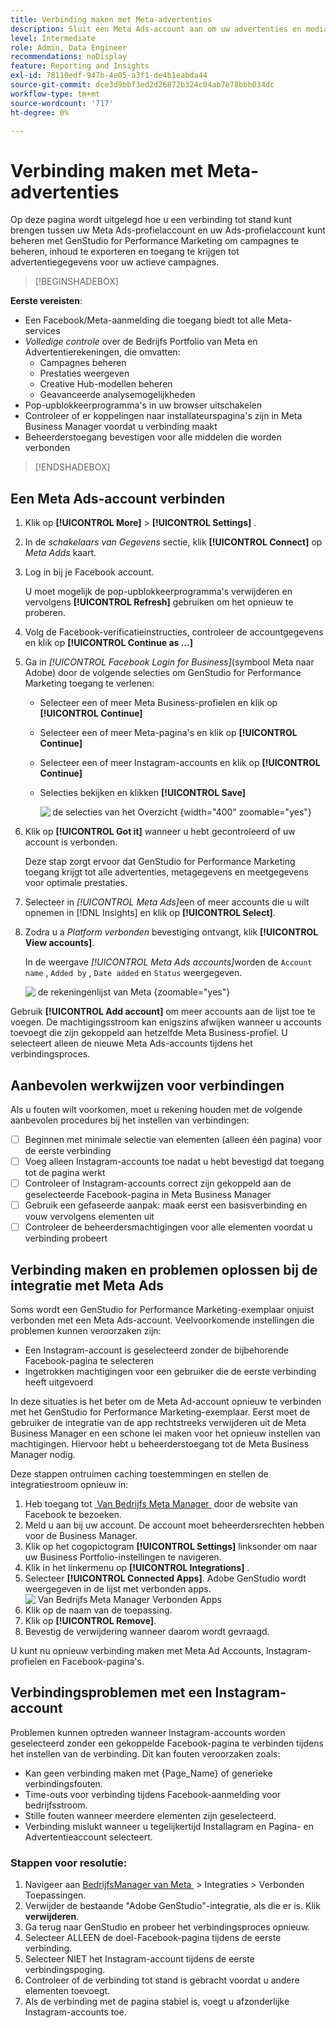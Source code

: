 ```yaml
---
title: Verbinding maken met Meta-advertenties
description: Sluit een Meta Ads-account aan om uw advertenties en media te activeren en te controleren met Adobe GenStudio for Performance Marketing.
level: Intermediate
role: Admin, Data Engineer
recommendations: noDisplay
feature: Reporting and Insights
exl-id: 78110edf-947b-4e05-a3f1-de4b1eabda44
source-git-commit: dce3d9bbf3ed2d26872b324c04ab7e78bbb034dc
workflow-type: tm+mt
source-wordcount: '717'
ht-degree: 0%

---
```


# Verbinding maken met Meta-advertenties

Op deze pagina wordt uitgelegd hoe u een verbinding tot stand kunt brengen tussen uw Meta Ads-profielaccount en uw Ads-profielaccount kunt beheren met GenStudio for Performance Marketing om campagnes te beheren, inhoud te exporteren en toegang te krijgen tot advertentiegegevens voor uw actieve campagnes.

>[!BEGINSHADEBOX]

**Eerste vereisten**:

- Een Facebook/Meta-aanmelding die toegang biedt tot alle Meta-services
- _Volledige controle_ over de Bedrijfs Portfolio van Meta en Advertentierekeningen, die omvatten:
   - Campagnes beheren
   - Prestaties weergeven
   - Creative Hub-modellen beheren
   - Geavanceerde analysemogelijkheden
- Pop-upblokkeerprogramma&#39;s in uw browser uitschakelen
- Controleer of er koppelingen naar installateurspagina&#39;s zijn in Meta Business Manager voordat u verbinding maakt
- Beheerderstoegang bevestigen voor alle middelen die worden verbonden

>[!ENDSHADEBOX]

## Een Meta Ads-account verbinden

1. Klik op **[!UICONTROL More]** > **[!UICONTROL Settings]** .

1. In de _schakelaars van Gegevens_ sectie, klik **[!UICONTROL Connect]** op _Meta Adds_ kaart.

1. Log in bij je Facebook account.

   U moet mogelijk de pop-upblokkeerprogramma&#39;s verwijderen en vervolgens **[!UICONTROL Refresh]** gebruiken om het opnieuw te proberen.

1. Volg de Facebook-verificatieinstructies, controleer de accountgegevens en klik op **[!UICONTROL Continue as ...]**

1. Ga in _[!UICONTROL Facebook Login for Business]_(symbool Meta naar Adobe) door de volgende selecties om GenStudio for Performance Marketing toegang te verlenen:

   - Selecteer een of meer Meta Business-profielen en klik op **[!UICONTROL Continue]**
   - Selecteer een of meer Meta-pagina&#39;s en klik op **[!UICONTROL Continue]**
   - Selecteer een of meer Instagram-accounts en klik op **[!UICONTROL Continue]**
   - Selecties bekijken en klikken **[!UICONTROL Save]**

     ![&#x200B; de selecties van het Overzicht &#x200B;](/help/assets/meta/meta-review-selections.png " Selecties van het Overzicht "){width="400" zoomable="yes"}

1. Klik op **[!UICONTROL Got it]** wanneer u hebt gecontroleerd of uw account is verbonden.

   Deze stap zorgt ervoor dat GenStudio for Performance Marketing toegang krijgt tot alle advertenties, metagegevens en meetgegevens voor optimale prestaties.

1. Selecteer in _[!UICONTROL Meta Ads]_&#x200B;een of meer accounts die u wilt opnemen in [!DNL Insights] en klik op **[!UICONTROL Select]**.

1. Zodra u a _Platform verbonden_ bevestiging ontvangt, klik **[!UICONTROL View accounts]**.

   In de weergave _[!UICONTROL Meta Ads accounts]_&#x200B;worden de `Account name` , `Added by` , `Date added` en `Status` weergegeven.

   ![&#x200B; de rekeningenlijst van Meta &#x200B;](/help/assets/meta/meta-accounts-list.png " Lijst van verbonden rekeningen van Meta "){zoomable="yes"}

Gebruik **[!UICONTROL Add account]** om meer accounts aan de lijst toe te voegen. De machtigingsstroom kan enigszins afwijken wanneer u accounts toevoegt die zijn gekoppeld aan hetzelfde Meta Business-profiel. U selecteert alleen de nieuwe Meta Ads-accounts tijdens het verbindingsproces.

## Aanbevolen werkwijzen voor verbindingen

Als u fouten wilt voorkomen, moet u rekening houden met de volgende aanbevolen procedures bij het instellen van verbindingen:

- [ ] Beginnen met minimale selectie van elementen (alleen één pagina) voor de eerste verbinding
- [ ] Voeg alleen Instagram-accounts toe nadat u hebt bevestigd dat toegang tot de pagina werkt
- [ ] Controleer of Instagram-accounts correct zijn gekoppeld aan de geselecteerde Facebook-pagina in Meta Business Manager
- [ ] Gebruik een gefaseerde aanpak: maak eerst een basisverbinding en vouw vervolgens elementen uit
- [ ] Controleer de beheerdersmachtigingen voor alle elementen voordat u verbinding probeert

## Verbinding maken en problemen oplossen bij de integratie met Meta Ads

Soms wordt een GenStudio for Performance Marketing-exemplaar onjuist verbonden met een Meta Ads-account. Veelvoorkomende instellingen die problemen kunnen veroorzaken zijn:

- Een Instagram-account is geselecteerd zonder de bijbehorende Facebook-pagina te selecteren
- Ingetrokken machtigingen voor een gebruiker die de eerste verbinding heeft uitgevoerd

In deze situaties is het beter om de Meta Ad-account opnieuw te verbinden met het GenStudio for Performance Marketing-exemplaar. Eerst moet de gebruiker de integratie van de app rechtstreeks verwijderen uit de Meta Business Manager en een schone lei maken voor het opnieuw instellen van machtigingen. Hiervoor hebt u beheerderstoegang tot de Meta Business Manager nodig.

Deze stappen ontruimen caching toestemmingen en stellen de integratiestroom opnieuw in:

1. Heb toegang tot [&#x200B; Van Bedrijfs Meta Manager &#x200B;](https://business.facebook.com) door de website van Facebook te bezoeken.
1. Meld u aan bij uw account. De account moet beheerdersrechten hebben voor de Business Manager.
1. Klik op het cogopictogram **[!UICONTROL Settings]** linksonder om naar uw Business Portfolio-instellingen te navigeren.
1. Klik in het linkermenu op **[!UICONTROL Integrations]** .
1. Selecteer **[!UICONTROL Connected Apps]**. Adobe GenStudio wordt weergegeven in de lijst met verbonden apps.
   ![&#x200B; Van Bedrijfs Meta Manager Verbonden Apps &#x200B;](./meta-connected-apps.png " Meta Business Manager Verbonden Apps ruit ")
1. Klik op de naam van de toepassing.
1. Klik op **[!UICONTROL Remove]**.
1. Bevestig de verwijdering wanneer daarom wordt gevraagd.

U kunt nu opnieuw verbinding maken met Meta Ad Accounts, Instagram-profielen en Facebook-pagina&#39;s.

## Verbindingsproblemen met een Instagram-account

Problemen kunnen optreden wanneer Instagram-accounts worden geselecteerd zonder een gekoppelde Facebook-pagina te verbinden tijdens het instellen van de verbinding. Dit kan fouten veroorzaken zoals:

- Kan geen verbinding maken met {Page_Name} of generieke verbindingsfouten.
- Time-outs voor verbinding tijdens Facebook-aanmelding voor bedrijfsstroom.
- Stille fouten wanneer meerdere elementen zijn geselecteerd.
- Verbinding mislukt wanneer u tegelijkertijd Installagram en Pagina- en Advertentieaccount selecteert.

### Stappen voor resolutie:

1. Navigeer aan [&#x200B; BedrijfsManager van Meta &#x200B;](https://business.facebook.com) > Integraties > Verbonden Toepassingen.
1. Verwijder de bestaande &quot;Adobe GenStudio&quot;-integratie, als die er is. Klik **verwijderen**.
1. Ga terug naar GenStudio en probeer het verbindingsproces opnieuw.
1. Selecteer ALLEEN de doel-Facebook-pagina tijdens de eerste verbinding.
1. Selecteer NIET het Instagram-account tijdens de eerste verbindingspoging.
1. Controleer of de verbinding tot stand is gebracht voordat u andere elementen toevoegt.
1. Als de verbinding met de pagina stabiel is, voegt u afzonderlijke Instagram-accounts toe.


